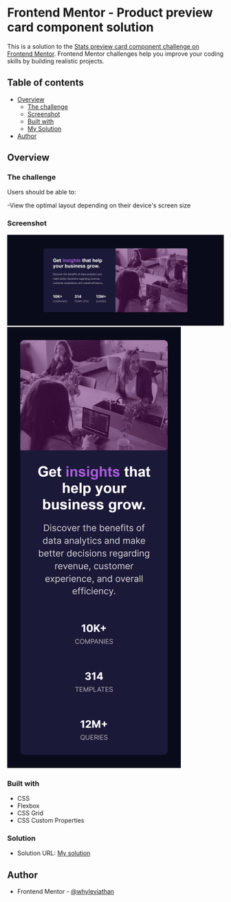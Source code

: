 # Frontend Mentor - Product preview card component solution

This is a solution to the [Stats preview card component challenge on Frontend Mentor](https://www.frontendmentor.io/challenges/stats-preview-card-component-8JqbgoU62). Frontend Mentor challenges help you improve your coding skills by building realistic projects.

## Table of contents

- [Overview](#overview)
  - [The challenge](#the-challenge)
  - [Screenshot](#screenshot)
  - [Built with](#built-with)
  - [My Solution](#solution)
- [Author](#author)


## Overview

### The challenge

Users should be able to:

-View the optimal layout depending on their device's screen size

### Screenshot

![](screenshot-desktop.png)
![](screenshot-mobile.png)

### Built with

- CSS 
- Flexbox
- CSS Grid
- CSS Custom Properties


### Solution

- Solution URL: [My solution](https://www.frontendmentor.io/solutions/stats-preview-card-aVzhIImtbf)


## Author

- Frontend Mentor - [@whyleviathan](https://www.frontendmentor.io/profile/whyleviathan)

